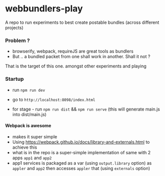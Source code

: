 # webbundlers-play
A repo to run experiments to best create postable bundles (across different projects)


### Problem ? 
- browserify, webpack, requireJS are great tools as bundlers
- But .. a bundled packet from one shall work in another. Shall it not ? 

That is the target of this one. amongst other experiments and playing


### Startup
- run `npm run dev`
- go to `http://localhost:8098/index.html`

- for stage - run `npm run dist` && `npm run serve` (this will generate main.js into dist/main.js)


#### Webpack is awesome

- makes it super simple
- Using https://webpack.github.io/docs/library-and-externals.html to achieve this
- what is in the repo is a super-simple implementation of same with 2 apps `app1` and `app2`
- app1 services is packaged as a var (using `output.library` option)  as `appler` and `app2` then accesses `appler` that (using `externals` option) 

